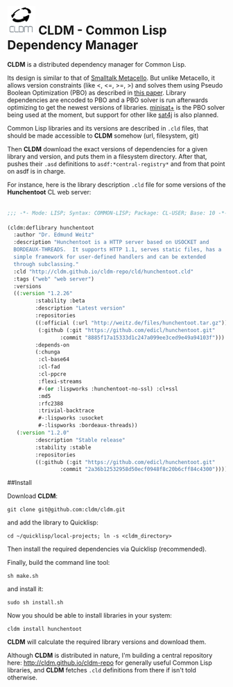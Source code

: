 ![cldm logo](https://raw.githubusercontent.com/cldm/cldm/master/doc/logo_extra_small.png "CLDM logo") CLDM - Common Lisp Dependency Manager
=========

**CLDM** is a distributed dependency manager for Common Lisp. 

Its design is similar to that of [Smalltalk Metacello](https://code.google.com/p/metacello). But unlike Metacello, it allows version constraints (like <, <=, >=, >) and solves them using Pseudo Boolean Optimization (PBO) as described in [this paper](http://www.mancoosi.org/papers/ase10.pdf). Library dependencies are encoded to PBO and a PBO solver is run afterwards optimizing to get the newest versions of libraries. [minisat+](https://github.com/niklasso/minisatp) is the PBO solver being used at the moment, but support for other like [sat4j](http://www.sat4j.org) is also planned.

Common Lisp libraries and its versions are described in `.cld` files, that should be made accessible to **CLDM** somehow (url, filesystem, git)

Then **CLDM** download the exact versions of dependencies for a given library and version, and puts them in a filesystem directory. After that, pushes their `.asd` definitions to `asdf:*central-registry*` and from that point on asdf is in charge.

For instance, here is the library description `.cld` file for some versions of the **Hunchentoot** CL web server:

```lisp

;;; -*- Mode: LISP; Syntax: COMMON-LISP; Package: CL-USER; Base: 10 -*-

(cldm:deflibrary hunchentoot
  :author "Dr. Edmund Weitz"
  :description "Hunchentoot is a HTTP server based on USOCKET and
  BORDEAUX-THREADS.  It supports HTTP 1.1, serves static files, has a
  simple framework for user-defined handlers and can be extended
  through subclassing."
  :cld "http://cldm.github.io/cldm-repo/cld/hunchentoot.cld"
  :tags ("web" "web server")
  :versions
  ((:version "1.2.26"
	     :stability :beta
	     :description "Latest version"
	     :repositories
	     ((:official (:url "http://weitz.de/files/hunchentoot.tar.gz"))
	      (:github (:git "https://github.com/edicl/hunchentoot.git"
			     :commit "8885f17a15333d1c247a099ee3ced9e49a94103f")))
	     :depends-on
	     (:chunga
	      :cl-base64
	      :cl-fad
	      :cl-ppcre
	      :flexi-streams
	      #-(or :lispworks :hunchentoot-no-ssl) :cl+ssl
	      :md5
	      :rfc2388
	      :trivial-backtrace
	      #-:lispworks :usocket
	      #-:lispworks :bordeaux-threads))
   (:version "1.2.0"
	     :description "Stable release"
	     :stability :stable
	     :repositories
	     ((:github (:git "https://github.com/edicl/hunchentoot.git"
			     :commit "2a36b12532958d50ecf0948f8c20b6cff84c4300"))))))

```

##Install

Download **CLDM**:

```
git clone git@github.com:cldm/cldm.git
```

and add the library to Quicklisp:

```
cd ~/quicklisp/local-projects; ln -s <cldm_directory>
```

Then install the required dependencies via Quicklisp (recommended). 

Finally, build the command line tool:
```
sh make.sh
```

and install it:
```
sudo sh install.sh
```

Now you should be able to install libraries in your system:
```
cldm install hunchentoot
```

**CLDM** will calculate the required library versions and download them.

Although **CLDM** is distributed in nature, I'm building a central repository here: http://cldm.github.io/cldm-repo for generally useful Common Lisp libraries, and **CLDM** fetches `.cld` definitions from there if isn't told otherwise.
